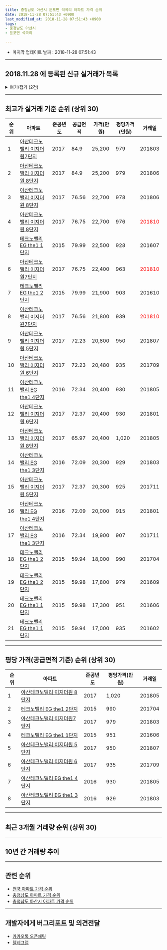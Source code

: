 ```yaml
---
title: 충청남도 아산시 둔포면 석곡리 아파트 가격 순위
date: 2018-11-28 07:51:43 +0900
last_modified_at: 2018-11-28 07:51:43 +0900
tags:
- 충청남도 아산시
- 둔포면 석곡리

---
```


* 마지막 업데이트 날짜 : 2018-11-28 07:51:43

---

## 2018.11.28 에 등록된 신규 실거래가 목록

<details>
<summary>펴기/접기 (2건)</summary>
<div markdown="1">

|아파트|준공년도|공급면적|가격(만원)|평당가격(만원)|거래일|
|---|---|---|---|---|---|
|[아산테크노밸리 EG the1 4단지](https://search.naver.com/search.naver?query=%EC%B6%A9%EC%B2%AD%EB%82%A8%EB%8F%84+%EC%95%84%EC%82%B0%EC%8B%9C+%EB%91%94%ED%8F%AC%EB%A9%B4+%EC%84%9D%EA%B3%A1%EB%A6%AC+%EC%95%84%EC%82%B0%ED%85%8C%ED%81%AC%EB%85%B8%EB%B0%B8%EB%A6%AC+EG+the1+4%EB%8B%A8%EC%A7%80)|2016|72.34|18,000|821|<span style="color:red">201811</span>|
|[아산테크노밸리 이지더원 6단지](https://search.naver.com/search.naver?query=%EC%B6%A9%EC%B2%AD%EB%82%A8%EB%8F%84+%EC%95%84%EC%82%B0%EC%8B%9C+%EB%91%94%ED%8F%AC%EB%A9%B4+%EC%84%9D%EA%B3%A1%EB%A6%AC+%EC%95%84%EC%82%B0%ED%85%8C%ED%81%AC%EB%85%B8%EB%B0%B8%EB%A6%AC+%EC%9D%B4%EC%A7%80%EB%8D%94%EC%9B%90+6%EB%8B%A8%EC%A7%80)|2017|72.37|19,000|866|<span style="color:red">201810</span>|


</div>
</details>

---

## 최고가 실거래 기준 순위 (상위 30)


|순위|아파트|준공년도|공급면적|가격(만원)|평당가격(만원)|거래일|
|---|---|---|---|---|---|---|
|1|[아산테크노밸리 이지더원7단지](https://search.naver.com/search.naver?query=%EC%B6%A9%EC%B2%AD%EB%82%A8%EB%8F%84+%EC%95%84%EC%82%B0%EC%8B%9C+%EB%91%94%ED%8F%AC%EB%A9%B4+%EC%84%9D%EA%B3%A1%EB%A6%AC+%EC%95%84%EC%82%B0%ED%85%8C%ED%81%AC%EB%85%B8%EB%B0%B8%EB%A6%AC+%EC%9D%B4%EC%A7%80%EB%8D%94%EC%9B%907%EB%8B%A8%EC%A7%80)|2017|84.9|25,200|979|201803|
|2|[아산테크노밸리 이지더원 8단지](https://search.naver.com/search.naver?query=%EC%B6%A9%EC%B2%AD%EB%82%A8%EB%8F%84+%EC%95%84%EC%82%B0%EC%8B%9C+%EB%91%94%ED%8F%AC%EB%A9%B4+%EC%84%9D%EA%B3%A1%EB%A6%AC+%EC%95%84%EC%82%B0%ED%85%8C%ED%81%AC%EB%85%B8%EB%B0%B8%EB%A6%AC+%EC%9D%B4%EC%A7%80%EB%8D%94%EC%9B%90+8%EB%8B%A8%EC%A7%80)|2017|84.9|25,200|979|201806|
|3|[아산테크노밸리 이지더원 8단지](https://search.naver.com/search.naver?query=%EC%B6%A9%EC%B2%AD%EB%82%A8%EB%8F%84+%EC%95%84%EC%82%B0%EC%8B%9C+%EB%91%94%ED%8F%AC%EB%A9%B4+%EC%84%9D%EA%B3%A1%EB%A6%AC+%EC%95%84%EC%82%B0%ED%85%8C%ED%81%AC%EB%85%B8%EB%B0%B8%EB%A6%AC+%EC%9D%B4%EC%A7%80%EB%8D%94%EC%9B%90+8%EB%8B%A8%EC%A7%80)|2017|76.56|22,700|978|201806|
|4|[아산테크노밸리 이지더원 8단지](https://search.naver.com/search.naver?query=%EC%B6%A9%EC%B2%AD%EB%82%A8%EB%8F%84+%EC%95%84%EC%82%B0%EC%8B%9C+%EB%91%94%ED%8F%AC%EB%A9%B4+%EC%84%9D%EA%B3%A1%EB%A6%AC+%EC%95%84%EC%82%B0%ED%85%8C%ED%81%AC%EB%85%B8%EB%B0%B8%EB%A6%AC+%EC%9D%B4%EC%A7%80%EB%8D%94%EC%9B%90+8%EB%8B%A8%EC%A7%80)|2017|76.75|22,700|976|<span style="color:red">201810</span>|
|5|[테크노밸리 EG the1 1단지](https://search.naver.com/search.naver?query=%EC%B6%A9%EC%B2%AD%EB%82%A8%EB%8F%84+%EC%95%84%EC%82%B0%EC%8B%9C+%EB%91%94%ED%8F%AC%EB%A9%B4+%EC%84%9D%EA%B3%A1%EB%A6%AC+%ED%85%8C%ED%81%AC%EB%85%B8%EB%B0%B8%EB%A6%AC+EG+the1+1%EB%8B%A8%EC%A7%80)|2015|79.99|22,500|928|201607|
|6|[아산테크노밸리 이지더원7단지](https://search.naver.com/search.naver?query=%EC%B6%A9%EC%B2%AD%EB%82%A8%EB%8F%84+%EC%95%84%EC%82%B0%EC%8B%9C+%EB%91%94%ED%8F%AC%EB%A9%B4+%EC%84%9D%EA%B3%A1%EB%A6%AC+%EC%95%84%EC%82%B0%ED%85%8C%ED%81%AC%EB%85%B8%EB%B0%B8%EB%A6%AC+%EC%9D%B4%EC%A7%80%EB%8D%94%EC%9B%907%EB%8B%A8%EC%A7%80)|2017|76.75|22,400|963|<span style="color:red">201810</span>|
|7|[테크노밸리 EG the1 2단지](https://search.naver.com/search.naver?query=%EC%B6%A9%EC%B2%AD%EB%82%A8%EB%8F%84+%EC%95%84%EC%82%B0%EC%8B%9C+%EB%91%94%ED%8F%AC%EB%A9%B4+%EC%84%9D%EA%B3%A1%EB%A6%AC+%ED%85%8C%ED%81%AC%EB%85%B8%EB%B0%B8%EB%A6%AC+EG+the1+2%EB%8B%A8%EC%A7%80)|2015|79.99|21,900|903|201610|
|8|[아산테크노밸리 이지더원7단지](https://search.naver.com/search.naver?query=%EC%B6%A9%EC%B2%AD%EB%82%A8%EB%8F%84+%EC%95%84%EC%82%B0%EC%8B%9C+%EB%91%94%ED%8F%AC%EB%A9%B4+%EC%84%9D%EA%B3%A1%EB%A6%AC+%EC%95%84%EC%82%B0%ED%85%8C%ED%81%AC%EB%85%B8%EB%B0%B8%EB%A6%AC+%EC%9D%B4%EC%A7%80%EB%8D%94%EC%9B%907%EB%8B%A8%EC%A7%80)|2017|76.56|21,800|939|<span style="color:red">201810</span>|
|9|[아산테크노밸리 이지더원 5단지](https://search.naver.com/search.naver?query=%EC%B6%A9%EC%B2%AD%EB%82%A8%EB%8F%84+%EC%95%84%EC%82%B0%EC%8B%9C+%EB%91%94%ED%8F%AC%EB%A9%B4+%EC%84%9D%EA%B3%A1%EB%A6%AC+%EC%95%84%EC%82%B0%ED%85%8C%ED%81%AC%EB%85%B8%EB%B0%B8%EB%A6%AC+%EC%9D%B4%EC%A7%80%EB%8D%94%EC%9B%90+5%EB%8B%A8%EC%A7%80)|2017|72.23|20,800|950|201807|
|10|[아산테크노밸리 이지더원 6단지](https://search.naver.com/search.naver?query=%EC%B6%A9%EC%B2%AD%EB%82%A8%EB%8F%84+%EC%95%84%EC%82%B0%EC%8B%9C+%EB%91%94%ED%8F%AC%EB%A9%B4+%EC%84%9D%EA%B3%A1%EB%A6%AC+%EC%95%84%EC%82%B0%ED%85%8C%ED%81%AC%EB%85%B8%EB%B0%B8%EB%A6%AC+%EC%9D%B4%EC%A7%80%EB%8D%94%EC%9B%90+6%EB%8B%A8%EC%A7%80)|2017|72.23|20,480|935|201709|
|11|[아산테크노밸리 EG the1 4단지](https://search.naver.com/search.naver?query=%EC%B6%A9%EC%B2%AD%EB%82%A8%EB%8F%84+%EC%95%84%EC%82%B0%EC%8B%9C+%EB%91%94%ED%8F%AC%EB%A9%B4+%EC%84%9D%EA%B3%A1%EB%A6%AC+%EC%95%84%EC%82%B0%ED%85%8C%ED%81%AC%EB%85%B8%EB%B0%B8%EB%A6%AC+EG+the1+4%EB%8B%A8%EC%A7%80)|2016|72.34|20,400|930|201805|
|12|[아산테크노밸리 이지더원 6단지](https://search.naver.com/search.naver?query=%EC%B6%A9%EC%B2%AD%EB%82%A8%EB%8F%84+%EC%95%84%EC%82%B0%EC%8B%9C+%EB%91%94%ED%8F%AC%EB%A9%B4+%EC%84%9D%EA%B3%A1%EB%A6%AC+%EC%95%84%EC%82%B0%ED%85%8C%ED%81%AC%EB%85%B8%EB%B0%B8%EB%A6%AC+%EC%9D%B4%EC%A7%80%EB%8D%94%EC%9B%90+6%EB%8B%A8%EC%A7%80)|2017|72.37|20,400|930|201801|
|13|[아산테크노밸리 이지더원 8단지](https://search.naver.com/search.naver?query=%EC%B6%A9%EC%B2%AD%EB%82%A8%EB%8F%84+%EC%95%84%EC%82%B0%EC%8B%9C+%EB%91%94%ED%8F%AC%EB%A9%B4+%EC%84%9D%EA%B3%A1%EB%A6%AC+%EC%95%84%EC%82%B0%ED%85%8C%ED%81%AC%EB%85%B8%EB%B0%B8%EB%A6%AC+%EC%9D%B4%EC%A7%80%EB%8D%94%EC%9B%90+8%EB%8B%A8%EC%A7%80)|2017|65.97|20,400|1,020|201805|
|14|[아산테크노밸리 EG the1 3단지](https://search.naver.com/search.naver?query=%EC%B6%A9%EC%B2%AD%EB%82%A8%EB%8F%84+%EC%95%84%EC%82%B0%EC%8B%9C+%EB%91%94%ED%8F%AC%EB%A9%B4+%EC%84%9D%EA%B3%A1%EB%A6%AC+%EC%95%84%EC%82%B0%ED%85%8C%ED%81%AC%EB%85%B8%EB%B0%B8%EB%A6%AC+EG+the1+3%EB%8B%A8%EC%A7%80)|2016|72.09|20,300|929|201803|
|15|[아산테크노밸리 이지더원 5단지](https://search.naver.com/search.naver?query=%EC%B6%A9%EC%B2%AD%EB%82%A8%EB%8F%84+%EC%95%84%EC%82%B0%EC%8B%9C+%EB%91%94%ED%8F%AC%EB%A9%B4+%EC%84%9D%EA%B3%A1%EB%A6%AC+%EC%95%84%EC%82%B0%ED%85%8C%ED%81%AC%EB%85%B8%EB%B0%B8%EB%A6%AC+%EC%9D%B4%EC%A7%80%EB%8D%94%EC%9B%90+5%EB%8B%A8%EC%A7%80)|2017|72.37|20,300|925|201711|
|16|[아산테크노밸리 EG the1 4단지](https://search.naver.com/search.naver?query=%EC%B6%A9%EC%B2%AD%EB%82%A8%EB%8F%84+%EC%95%84%EC%82%B0%EC%8B%9C+%EB%91%94%ED%8F%AC%EB%A9%B4+%EC%84%9D%EA%B3%A1%EB%A6%AC+%EC%95%84%EC%82%B0%ED%85%8C%ED%81%AC%EB%85%B8%EB%B0%B8%EB%A6%AC+EG+the1+4%EB%8B%A8%EC%A7%80)|2016|72.09|20,000|915|201801|
|17|[아산테크노밸리 EG the1 3단지](https://search.naver.com/search.naver?query=%EC%B6%A9%EC%B2%AD%EB%82%A8%EB%8F%84+%EC%95%84%EC%82%B0%EC%8B%9C+%EB%91%94%ED%8F%AC%EB%A9%B4+%EC%84%9D%EA%B3%A1%EB%A6%AC+%EC%95%84%EC%82%B0%ED%85%8C%ED%81%AC%EB%85%B8%EB%B0%B8%EB%A6%AC+EG+the1+3%EB%8B%A8%EC%A7%80)|2016|72.34|19,900|907|201711|
|18|[테크노밸리 EG the1 2단지](https://search.naver.com/search.naver?query=%EC%B6%A9%EC%B2%AD%EB%82%A8%EB%8F%84+%EC%95%84%EC%82%B0%EC%8B%9C+%EB%91%94%ED%8F%AC%EB%A9%B4+%EC%84%9D%EA%B3%A1%EB%A6%AC+%ED%85%8C%ED%81%AC%EB%85%B8%EB%B0%B8%EB%A6%AC+EG+the1+2%EB%8B%A8%EC%A7%80)|2015|59.94|18,000|990|201704|
|19|[테크노밸리 EG the1 2단지](https://search.naver.com/search.naver?query=%EC%B6%A9%EC%B2%AD%EB%82%A8%EB%8F%84+%EC%95%84%EC%82%B0%EC%8B%9C+%EB%91%94%ED%8F%AC%EB%A9%B4+%EC%84%9D%EA%B3%A1%EB%A6%AC+%ED%85%8C%ED%81%AC%EB%85%B8%EB%B0%B8%EB%A6%AC+EG+the1+2%EB%8B%A8%EC%A7%80)|2015|59.98|17,800|979|201609|
|20|[테크노밸리 EG the1 1단지](https://search.naver.com/search.naver?query=%EC%B6%A9%EC%B2%AD%EB%82%A8%EB%8F%84+%EC%95%84%EC%82%B0%EC%8B%9C+%EB%91%94%ED%8F%AC%EB%A9%B4+%EC%84%9D%EA%B3%A1%EB%A6%AC+%ED%85%8C%ED%81%AC%EB%85%B8%EB%B0%B8%EB%A6%AC+EG+the1+1%EB%8B%A8%EC%A7%80)|2015|59.98|17,300|951|201606|
|21|[테크노밸리 EG the1 1단지](https://search.naver.com/search.naver?query=%EC%B6%A9%EC%B2%AD%EB%82%A8%EB%8F%84+%EC%95%84%EC%82%B0%EC%8B%9C+%EB%91%94%ED%8F%AC%EB%A9%B4+%EC%84%9D%EA%B3%A1%EB%A6%AC+%ED%85%8C%ED%81%AC%EB%85%B8%EB%B0%B8%EB%A6%AC+EG+the1+1%EB%8B%A8%EC%A7%80)|2015|59.94|17,000|935|201602|


---

## 평당 가격(공급면적 기준) 순위 (상위 30)


|순위|아파트|준공년도|평당가격(만원)|거래일|
|---|---|---|---|---|
|1|[아산테크노밸리 이지더원 8단지](https://search.naver.com/search.naver?query=%EC%B6%A9%EC%B2%AD%EB%82%A8%EB%8F%84+%EC%95%84%EC%82%B0%EC%8B%9C+%EB%91%94%ED%8F%AC%EB%A9%B4+%EC%84%9D%EA%B3%A1%EB%A6%AC+%EC%95%84%EC%82%B0%ED%85%8C%ED%81%AC%EB%85%B8%EB%B0%B8%EB%A6%AC+%EC%9D%B4%EC%A7%80%EB%8D%94%EC%9B%90+8%EB%8B%A8%EC%A7%80)|2017|1,020|201805|
|2|[테크노밸리 EG the1 2단지](https://search.naver.com/search.naver?query=%EC%B6%A9%EC%B2%AD%EB%82%A8%EB%8F%84+%EC%95%84%EC%82%B0%EC%8B%9C+%EB%91%94%ED%8F%AC%EB%A9%B4+%EC%84%9D%EA%B3%A1%EB%A6%AC+%ED%85%8C%ED%81%AC%EB%85%B8%EB%B0%B8%EB%A6%AC+EG+the1+2%EB%8B%A8%EC%A7%80)|2015|990|201704|
|3|[아산테크노밸리 이지더원7단지](https://search.naver.com/search.naver?query=%EC%B6%A9%EC%B2%AD%EB%82%A8%EB%8F%84+%EC%95%84%EC%82%B0%EC%8B%9C+%EB%91%94%ED%8F%AC%EB%A9%B4+%EC%84%9D%EA%B3%A1%EB%A6%AC+%EC%95%84%EC%82%B0%ED%85%8C%ED%81%AC%EB%85%B8%EB%B0%B8%EB%A6%AC+%EC%9D%B4%EC%A7%80%EB%8D%94%EC%9B%907%EB%8B%A8%EC%A7%80)|2017|979|201803|
|4|[테크노밸리 EG the1 1단지](https://search.naver.com/search.naver?query=%EC%B6%A9%EC%B2%AD%EB%82%A8%EB%8F%84+%EC%95%84%EC%82%B0%EC%8B%9C+%EB%91%94%ED%8F%AC%EB%A9%B4+%EC%84%9D%EA%B3%A1%EB%A6%AC+%ED%85%8C%ED%81%AC%EB%85%B8%EB%B0%B8%EB%A6%AC+EG+the1+1%EB%8B%A8%EC%A7%80)|2015|951|201606|
|5|[아산테크노밸리 이지더원 5단지](https://search.naver.com/search.naver?query=%EC%B6%A9%EC%B2%AD%EB%82%A8%EB%8F%84+%EC%95%84%EC%82%B0%EC%8B%9C+%EB%91%94%ED%8F%AC%EB%A9%B4+%EC%84%9D%EA%B3%A1%EB%A6%AC+%EC%95%84%EC%82%B0%ED%85%8C%ED%81%AC%EB%85%B8%EB%B0%B8%EB%A6%AC+%EC%9D%B4%EC%A7%80%EB%8D%94%EC%9B%90+5%EB%8B%A8%EC%A7%80)|2017|950|201807|
|6|[아산테크노밸리 이지더원 6단지](https://search.naver.com/search.naver?query=%EC%B6%A9%EC%B2%AD%EB%82%A8%EB%8F%84+%EC%95%84%EC%82%B0%EC%8B%9C+%EB%91%94%ED%8F%AC%EB%A9%B4+%EC%84%9D%EA%B3%A1%EB%A6%AC+%EC%95%84%EC%82%B0%ED%85%8C%ED%81%AC%EB%85%B8%EB%B0%B8%EB%A6%AC+%EC%9D%B4%EC%A7%80%EB%8D%94%EC%9B%90+6%EB%8B%A8%EC%A7%80)|2017|935|201709|
|7|[아산테크노밸리 EG the1 4단지](https://search.naver.com/search.naver?query=%EC%B6%A9%EC%B2%AD%EB%82%A8%EB%8F%84+%EC%95%84%EC%82%B0%EC%8B%9C+%EB%91%94%ED%8F%AC%EB%A9%B4+%EC%84%9D%EA%B3%A1%EB%A6%AC+%EC%95%84%EC%82%B0%ED%85%8C%ED%81%AC%EB%85%B8%EB%B0%B8%EB%A6%AC+EG+the1+4%EB%8B%A8%EC%A7%80)|2016|930|201805|
|8|[아산테크노밸리 EG the1 3단지](https://search.naver.com/search.naver?query=%EC%B6%A9%EC%B2%AD%EB%82%A8%EB%8F%84+%EC%95%84%EC%82%B0%EC%8B%9C+%EB%91%94%ED%8F%AC%EB%A9%B4+%EC%84%9D%EA%B3%A1%EB%A6%AC+%EC%95%84%EC%82%B0%ED%85%8C%ED%81%AC%EB%85%B8%EB%B0%B8%EB%A6%AC+EG+the1+3%EB%8B%A8%EC%A7%80)|2016|929|201803|


---

## 최근 3개월 거래량 순위 (상위 30)


<div style="width:100%;">
    <canvas id="deal_count_ranking" height="250"></canvas>
</div>


<script>
new Chart(document.getElementById("deal_count_ranking"), {
    type: 'horizontalBar',
    data: {
        labels: ['아산테크노밸리 EG the1 3단지', '테크노밸리 EG the1 2단지', '테크노밸리 EG the1 1단지', '아산테크노밸리 EG the1 4단지', '아산테크노밸리 이지더원 6단지', '아산테크노밸리 이지더원 5단지', '아산테크노밸리 이지더원7단지', '아산테크노밸리 이지더원 8단지'],
        datasets: [{
            label: '실거래 수',
            data: [11, 7, 7, 7, 4, 3, 3, 2],
            borderColor: "rgba(255, 0, 128, 1)",
            backgroundColor: "rgba(255, 0, 128, 0.5)",
            fill: false,
        }]
    },
    options: {
        responsive: true,
        title: {
            display: true,
            text: '최근 3개월 거래량 순위'
        },
        tooltips: {
            mode: 'index',
            intersect: false,
            callbacks: {
                title: function(tooltipItems, data) {
                    return "실거래 수:";
                },
                label: function(tooltipItem, data) {
                    return data.labels[tooltipItem.index] + ": " + tooltipItem.xLabel;
                }
            }
        },
        hover: {
            mode: 'nearest',
            intersect: true
        },
        scales: {
            xAxes: [{
                display: true,
                scaleLabel: {
                    display: true,
                    labelString: '실거래 수'
                },
                ticks: {
                    suggestedMin: 0,
                }
            }],
            yAxes: [{
                display: true,
                ticks: {
                    autoSkip: false,
                    callback: function(value, index, values) {
                        if (value.length > 15)
                            return value.substr(0, 13) + "...";
                        else
                            return value;
                    }
                },
                scaleLabel: {
                    display: false,
                }
            }]
        }
    }
});

</script>


---

## 10년 간 거래량 추이


<div style="width:100%;">
    <canvas id="deal_progress" height="250"></canvas>
</div>

<script>
new Chart(document.getElementById("deal_progress"), {
    type: 'line',
    data: {
        labels: ['200811','200812','200901','200902','200903','200904','200905','200906','200907','200908','200909','200910','200911','200912','201001','201002','201003','201004','201005','201006','201007','201008','201009','201010','201011','201012','201101','201102','201103','201104','201105','201106','201107','201108','201109','201110','201111','201112','201201','201202','201203','201204','201205','201206','201207','201208','201209','201210','201211','201212','201301','201302','201303','201304','201305','201306','201307','201308','201309','201310','201311','201312','201401','201402','201403','201404','201405','201406','201407','201408','201409','201410','201411','201412','201501','201502','201503','201504','201505','201506','201507','201508','201509','201510','201511','201512','201601','201602','201603','201604','201605','201606','201607','201608','201609','201610','201611','201612','201701','201702','201703','201704','201705','201706','201707','201708','201709','201710','201711','201712','201801','201802','201803','201804','201805','201806','201807','201808','201809','201810','201811'],
        datasets: [{
            label: '실거래 수',
            pointRadius: 1,
            data: [0, 0, 0, 0, 0, 0, 0, 0, 0, 0, 0, 0, 0, 0, 0, 0, 0, 0, 0, 0, 0, 0, 0, 0, 0, 0, 0, 0, 0, 0, 0, 0, 0, 0, 0, 0, 0, 0, 0, 0, 0, 0, 0, 0, 0, 0, 0, 0, 0, 0, 0, 0, 0, 0, 0, 0, 0, 0, 0, 0, 0, 0, 0, 0, 0, 0, 0, 0, 0, 0, 0, 0, 0, 0, 0, 0, 0, 0, 0, 0, 0, 0, 0, 0, 0, 3, 4, 3, 3, 3, 6, 5, 1, 2, 1, 5, 3, 3, 0, 3, 7, 2, 6, 12, 11, 9, 16, 9, 21, 10, 17, 14, 11, 9, 13, 16, 13, 27, 17, 23, 4],
            borderColor: "rgba(255, 201, 14, 1)",
            backgroundColor: "rgba(255, 201, 14, 0.5)",
            fill: true,
        }]
    },
    options: {
        responsive: true,
        title: {
            display: true,
            text: '10년간 거래량 추이'
        },
        tooltips: {
            mode: 'index',
            intersect: false,
        },
        hover: {
            mode: 'nearest',
            intersect: true
        },
        scales: {
            xAxes: [{
                display: true,
                scaleLabel: {
                    display: true,
                    labelString: '년/월'
                }
            }],
            yAxes: [{
                display: true,
                ticks: {
                    suggestedMin: 0,
                },
                scaleLabel: {
                    display: true,
                    labelString: '실거래 수'
                }
            }]
        }
    }
});

</script>


---

## 관련 순위

- [전국 아파트 가격 순위](https://inasie.github.io/apt-ranking/전국)
- [충청남도 아파트 가격 순위](https://inasie.github.io/apt-ranking/충청남도)
- [충청남도 아산시 아파트 가격 순위](https://inasie.github.io/apt-ranking/충청남도-아산시)


---

## 개발자에게 버그리포트 및 의견전달

- [카카오톡 오픈채팅](https://open.kakao.com/o/gLJUAP4)
- [텔레그램](https://t.me/inasie)

